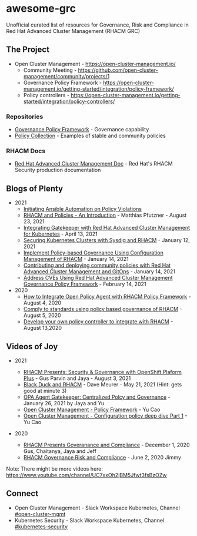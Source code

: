 # awesome-grc
Unofficial curated list of resources for Governance, Risk and Compliance in Red Hat Advanced Cluster Management (RHACM GRC) 

## The Project 
- Open Cluster Management - https://open-cluster-management.io/ 
  - Community Meeting - https://github.com/open-cluster-management/community/projects/1
  - Governance Policy Framework - https://open-cluster-management.io/getting-started/integration/policy-framework/
  - Policy controllers - https://open-cluster-management.io/getting-started/integration/policy-controllers/
### Repositories 
- [Governance Policy Framework](https://github.com/open-cluster-management/governance-policy-framework) - Governance capability 
- [Policy Collection](https://github.com/open-cluster-management/policy-collection) - Examples of stable and community policies 
### RHACM Docs 
- [Red Hat Advanced Cluster Management Doc](https://access.redhat.com/documentation/en-us/red_hat_advanced_cluster_management_for_kubernetes/2.2/html/security/index) - Red Hat's RHACM Security production documentation 
## Blogs of Plenty 
- 2021
  - [Initiating Ansible Automation on Policy Violations](https://cloud.redhat.com/blog/initiating-ansible-automation-on-policy-violations)
  - [RHACM and Policies - An Introduction](https://www.opensourcerers.org/2021/08/23/rhacm-and-policies-an-introduction/) - Matthias Pfutzner - August 23, 2021
  - [Integrating Gatekeeper with Red Hat Advanced Cluster Management for Kubernetes](https://www.openshift.com/blog/integrating-gatekeeper-with-red-hat-advanced-cluster-management-for-kubernetes) - April 13, 2021
  - [Securing Kubernetes Clusters with Sysdig and RHACM](https://www.openshift.com/blog/securing-kubernetes-clusters-with-sysdig-and-red-hat-advanced-cluster-management) - January 12, 2021
  - [Implement Policy-based Governance Using Configuration Management of RHACM](https://www.openshift.com/blog/implement-policy-based-governance-using-configuration-management-of-red-hat-advanced-cluster-management-for-kubernetes) - January 14, 2021
  - [Contributing and deploying community policies with Red Hat Advanced Cluster Management and GitOps](https://www.openshift.com/blog/contributing-and-deploying-community-policies-with-red-hat-advanced-cluster-management-and-gitops) - January 14, 2021
  - [Address CVEs Using Red Hat Advanced Cluster Management Governance Policy Framework](https://www.openshift.com/blog/address-cves-using-red-hat-advanced-cluster-management-governance-policy-framework) - February 14, 2021
- 2020
  - [How to Integrate Open Policy Agent with RHACM Policy Framework](https://www.openshift.com/blog/how-to-integrate-open-policy-agent-with-red-hat-advanced-cluster-management-for-kubernetes-policy-framework) - August 4, 2020 
  - [Comply to standards using policy based governance of RHACM](https://www.openshift.com/blog/comply-to-standards-using-policy-based-governance-of-red-hat-advanced-cluster-management-for-kubernetes) - August 5, 2020 
  - [Develop your own policy controller to integrate with RHACM](https://www.openshift.com/blog/develop-your-own-policy-controller-to-integrate-with-red-hat-advanced-cluster-management-for-kubernetes) - August 13,2020



## Videos of Joy 
- 2021
  - [RHACM Presents: Security & Governance with OpenShift Plaform Plus](https://www.youtube.com/watch?v=OlfvR_k6TYk) - Gus Parvin and Jaya - August 3, 2021
  - [Black Duck and RHACM](https://www.youtube.com/watch?v=nU3d0nFYPso) - Dave Meurer - May 21, 2021 (Hint: gets good at minute 3) 
  - [OPA Agent Gatekeeper: Centralized Polcy and Governance](https://www.youtube.com/watch?v=zjX31QaYFRc) - January 26, 2021 by Jaya and Yu 
  - [Open Cluster Management - Policy Framework](https://www.youtube.com/watch?v=13TOnhu4ex8) - Yu Cao 
  - [Open Cluster Management - Configuration policy deep dive Part 1](https://www.youtube.com/watch?v=1NZxXwclRQY) - Yu Cao

- 2020
  - [RHACM Presents Goveranance and Compliance](https://www.youtube.com/watch?v=xYfBtH4_UR8) - December 1, 2020 Gus, Chaitanya, Jaya and Jeff
  - [RHACM Governance Risk and Compliance](https://www.youtube.com/watch?v=aaeC2gYV57Q) - June 2, 2020 Jimmy

Note: There might be more videos here: https://www.youtube.com/channel/UC7xxOh2jBM5Jfwt3fsBzOZw

## Connect 
- Open Cluster Management - Slack Workspace Kubernetes, Channel [#open-cluster-mgmt](https://kubernetes.slack.com/archives/C01GE7YSUUF)
- Kubernetes Security - Slack Workspace Kubernetes, Channel [#kubernetes-security](https://kubernetes.slack.com/archives/C8P1DRTJA)
